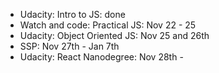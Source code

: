 * Udacity: Intro to JS: done
* Watch and code: Practical JS: Nov 22 - 25
* Udacity: Object Oriented JS: Nov 25 and 26th
* SSP: Nov 27th - Jan 7th
* Udacity: React Nanodegree: Nov 28th - 
